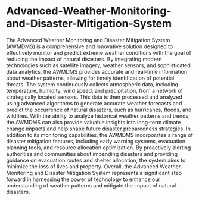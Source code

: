 # Advanced-Weather-Monitoring-and-Disaster-Mitigation-System

 The Advanced Weather Monitoring and Disaster Mitigation System (AWMDMS) is a comprehensive and innovative solution designed to effectively monitor and predict extreme weather conditions with the goal of reducing the impact of natural disasters. By integrating modern technologies such as satellite imagery, weather sensors, and sophisticated data analytics, the AWMDMS provides accurate and real-time information about weather patterns, allowing for timely identification of potential threats. The system continuously collects atmospheric data, including temperature, humidity, wind speed, and precipitation, from a network of strategically located sensors. This data is then processed and analyzed using advanced algorithms to generate accurate weather forecasts and predict the occurrence of natural disasters, such as hurricanes, floods, and wildfires. With the ability to analyze historical weather patterns and trends, the AWMDMS can also provide valuable insights into long-term climate change impacts and help shape future disaster preparedness strategies. In addition to its monitoring capabilities, the AWMDMS incorporates a range of disaster mitigation features, including early warning systems, evacuation planning tools, and resource allocation optimization. By proactively alerting authorities and communities about impending disasters and providing guidance on evacuation routes and shelter allocation, the system aims to minimize the loss of lives and property. Overall, the Advanced Weather Monitoring and Disaster Mitigation System represents a significant step forward in harnessing the power of technology to enhance our understanding of weather patterns and mitigate the impact of natural disasters.
